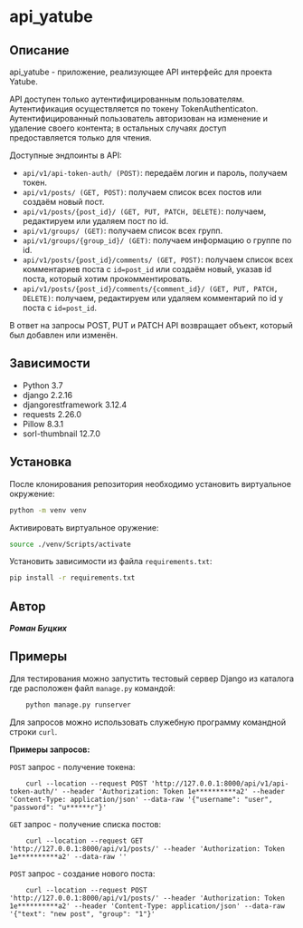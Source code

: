 # api_yatube

## Описание

api_yatube - приложение, реализующее API интерфейс для проекта Yatube.

API доступен только аутентифицированным пользователям. Аутентификация осуществляется по токену TokenAuthenticaton.
Аутентифицированный пользователь авторизован на изменение и удаление своего контента; в остальных случаях доступ предоставляется только для чтения.

Доступные эндпоинты в API:
* `api/v1/api-token-auth/ (POST)`: передаём логин и пароль, получаем токен.
* `api/v1/posts/ (GET, POST)`: получаем список всех постов или создаём новый пост.
* `api/v1/posts/{post_id}/ (GET, PUT, PATCH, DELETE)`: получаем, редактируем или удаляем пост по id.
* `api/v1/groups/ (GET)`: получаем список всех групп.
* `api/v1/groups/{group_id}/ (GET)`: получаем информацию о группе по id.
* `api/v1/posts/{post_id}/comments/ (GET, POST)`: получаем список всех комментариев поста с `id=post_id` или создаём новый, указав id поста, который хотим прокомментировать.
* `api/v1/posts/{post_id}/comments/{comment_id}/ (GET, PUT, PATCH, DELETE)`: получаем, редактируем или удаляем комментарий по id у поста с `id=post_id`.

В ответ на запросы POST, PUT и PATCH API возвращает объект, который был добавлен или изменён.

## Зависимости

* Python 3.7
* django 2.2.16
* djangorestframework 3.12.4
* requests 2.26.0
* Pillow 8.3.1
* sorl-thumbnail 12.7.0

## Установка

После клонирования репозитория необходимо установить виртуальное окружение:
```bash
python -m venv venv
```
Активировать виртуальное оружение:
```bash
source ./venv/Scripts/activate
```
Установить зависимости из файла `requirements.txt`:
```bash
pip install -r requirements.txt
```

## Автор

***Роман Буцких***

## Примеры

Для тестирования можно запустить тестовый сервер Django из каталога где расположен файл `manage.py` командой:
```bash
    python manage.py runserver
```
Для запросов можно использовать служебную программу командной строки `curl`.

**Примеры запросов:**

`POST` запрос - получение токена:
```
    curl --location --request POST 'http://127.0.0.1:8000/api/v1/api-token-auth/' --header 'Authorization: Token 1e**********a2' --header 'Content-Type: application/json' --data-raw '{"username": "user", "password": "u******r"}'
```

`GET` запрос - получение списка постов:
```
    curl --location --request GET 'http://127.0.0.1:8000/api/v1/posts/' --header 'Authorization: Token 1e**********a2' --data-raw ''
```

`POST` запрос - создание нового поста:
```
    curl --location --request POST 'http://127.0.0.1:8000/api/v1/posts/' --header 'Authorization: Token 1e**********a2' --header 'Content-Type: application/json' --data-raw '{"text": "new post", "group": "1"}'
```